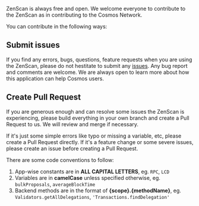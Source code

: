ZenScan is always free and open. We welcome everyone to contribute to the ZenScan as in contributing to the Cosmos Network.

You can contribute in the following ways:

## Submit issues
If you find any errors, bugs, questions, feature requests when you are using the ZenScan, please do not hestitate to submit any [issues](https://github.com/zenchainprotocol/explorer/issues). Any bug report and comments are welcome. We are always open to learn more about how this application can help Cosmos users.

## Create Pull Request
If you are generous enough and can resolve some issues the ZenScan is experiencing, please build everything in your own branch and create a Pull Request to us. We will review and merge if necessary. 

If it's just some simple errors like typo or missing a variable, etc, please create a Pull Request directly. If it's a feature change or some severe issues, please create an issue before creating a Pull Request.

There are some code conventions to follow:

1. App-wise constants are in **ALL CAPITAL LETTERS**, eg. `RPC`, `LCD`
2. Variables are in **camelCase** unless specified otherwise, eg. `bulkProposals`, `averageBlockTime`
3. Backend methods are in the format of **{scope}.{methodName}**, eg. `Validators.getAllDelegations`, `'Transactions.findDelegation'`

